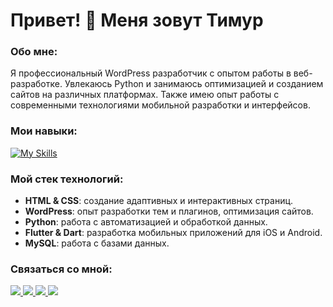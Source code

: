 # Привет! 👋 Меня зовут Тимур

### Обо мне:
Я профессиональный WordPress разработчик с опытом работы в веб-разработке. Увлекаюсь Python и занимаюсь оптимизацией и созданием сайтов на различных платформах. Также имею опыт работы с современными технологиями мобильной разработки и интерфейсов.

### Мои навыки:

[![My Skills](https://skillicons.dev/icons?i=git,github,html,css,wordpress,php,python,django,dart,flutter,mysql,pycharm,phpstorm,vscode,visualstudio,sublime,figma,photoshop)](https://waytoweb.uz/)

### Мой стек технологий:

- **HTML & CSS**: создание адаптивных и интерактивных страниц.
- **WordPress**: опыт разработки тем и плагинов, оптимизация сайтов.
- **Python**: работа с автоматизацией и обработкой данных.
- **Flutter & Dart**: разработка мобильных приложений для iOS и Android.
- **MySQL**: работа с базами данных.

### Связаться со мной:
 <a href="mailto:qobilovtemur.dev@gmail.com" target="_blank"> 
    <img src="https://img.shields.io/badge/Gmail-D14836?style=for-the-badge&logo=gmail&logoColor=white">
  </a>
 <a href="https://t.me/timurqobilov" target="_blank"> 
    <img src="https://img.shields.io/badge/Telegram-2CA5E0?style=for-the-badge&logo=telegram&logoColor=white">
  </a>
<a href="https://www.instagram.com/timurqobilov.uz" target="_blank"> 
    <img src="https://img.shields.io/badge/Instagram-E4405F?style=for-the-badge&logo=instagram&logoColor=white">
  </a>
<a href="#" target="_blank"> 
    <img src="https://img.shields.io/badge/LinkedIn-0077B5?style=for-the-badge&logo=linkedin&logoColor=white">
  </a>
  
  
